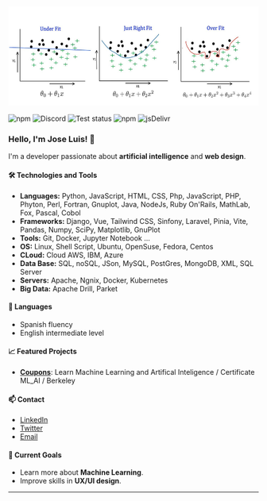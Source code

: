 <img src="1_67HOjsCZVzE6FFM7TuSBmw.jpg" alt="Banner" width="800" height="200"/>

<!--
**gitcoffee/gitcoffee** is a ✨ _special_ ✨ repository because its `README.md` (this file) appears on your GitHub profile.

Here are some ideas to get you started:

- 🔭 I’m currently working on ...
- 🌱 I’m currently learning ...
- 👯 I’m looking to collaborate on ...
- 🤔 I’m looking for help with ...
- 💬 Ask me about ...
- 📫 How to reach me: ...
- 😄 Pronouns: ...
- ⚡ Fun fact: ...
-->
![npm](https://img.shields.io/npm/v/camunda-platform)
![Discord](https://img.shields.io/discord/your-discord-server-id)
![Test status](https://img.shields.io/github/workflow/status/camunda/camunda-platform/CI)
![npm](https://img.shields.io/npm/dm/camunda-platform)
![jsDelivr](https://img.shields.io/jsdelivr/npm/hm/camunda-platform)
### Hello, I'm Jose Luis! 👋

I'm a developer passionate about **artificial intelligence** and **web design**.

#### 🛠️ Technologies and Tools
- **Languages:** Python, JavaScript, HTML, CSS, Php, JavaScript, PHP, Phyton, Perl, Fortran, Gnuplot, Java, NodeJs, Ruby On'Rails, MathLab, Fox, Pascal, Cobol
- **Frameworks:** Django, Vue, Tailwind CSS, Sinfony, Laravel, Pinia, Vite, Pandas, Numpy, SciPy, Matplotlib, GnuPlot
- **Tools:** Git, Docker, Jupyter Notebook ...
- **OS:** Linux, Shell Script, Ubuntu, OpenSuse, Fedora, Centos
- **CLoud:** Cloud AWS, IBM, Azure
- **Data Base:** SQL, noSQL, JSon, MySQL, PostGres, MongoDB, XML, SQL Server
- **Servers:** Apache, Ngnix, Docker, Kubernetes
- **Big Data:** Apache Drill, Parket

#### 💬 Languages
- Spanish fluency
- English intermediate level

#### 📈 Featured Projects
- **[Coupons](https://github.com/gitcoffee/coupons)**: Learn Machine Learning and Artifical Inteligence / Certificate ML_AI / Berkeley

#### 📫 Contact
- [LinkedIn](https://www.linkedin.com/in/jose-unix-b6693315/)
- [Twitter](https://x.com/joseluisUnix)
- [Email](mailto:1800joseluis@gmail.com)

#### 🎯 Current Goals
- Learn more about **Machine Learning**.
- Improve skills in **UX/UI design**.

---

